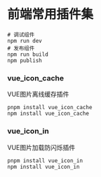 # 前端常用插件集
```shell
# 调试组件
npm run dev
# 发布组件
npm run build
npm publish
```
### vue_icon_cache
VUE图片离线缓存插件
```shell
pnpm install vue_icon_cache
npm install vue_icon_cache
```

### vue_icon_in
VUE图片加载防闪烁插件
```shell
pnpm install vue_icon_in
npm install vue_icon_in
```

